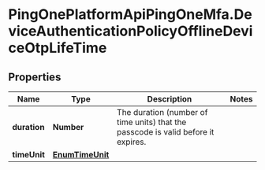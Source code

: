 # PingOnePlatformApiPingOneMfa.DeviceAuthenticationPolicyOfflineDeviceOtpLifeTime

## Properties

Name | Type | Description | Notes
------------ | ------------- | ------------- | -------------
**duration** | **Number** | The duration (number of time units) that the passcode is valid before it expires. | 
**timeUnit** | [**EnumTimeUnit**](EnumTimeUnit.md) |  | 


